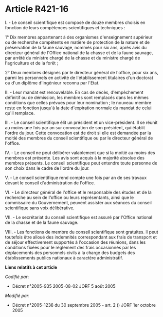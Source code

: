 # Article R421-16

I. - Le conseil scientifique est composé de douze membres choisis en fonction de leurs compétences scientifiques et
techniques :

1° Dix membres appartenant à des organismes d'enseignement supérieur ou de recherche compétents en matière de protection de
la nature et de préservation de la faune sauvage, nommés pour six ans, après avis du directeur général de l'Office national
de la chasse et de la faune sauvage, par arrêté du ministre chargé de la chasse et du ministre chargé de l'agriculture et de
la forêt ;

2° Deux membres désignés par le directeur général de l'office, pour six ans, parmi les personnels en activité de
l'établissement titulaires d'un doctorat ou d'un diplôme d'ingénieur reconnu par l'Etat.

II. - Leur mandat est renouvelable. En cas de décès, d'empêchement définitif ou de démission, les membres sont remplacés dans
les mêmes conditions que celles prévues pour leur nomination ; le nouveau membre reste en fonction jusqu'à la date
d'expiration normale du mandat de celui qu'il remplace.

III. - Le conseil scientifique élit un président et un vice-président. Il se réunit au moins une fois par an sur convocation
de son président, qui établit l'ordre du jour. Cette convocation est de droit si elle est demandée par la moitié des membres
du conseil scientifique ou par le directeur général de l'office.

IV. - Le conseil ne peut délibérer valablement que si la moitié au moins des membres est présente. Les avis sont acquis à la
majorité absolue des membres présents. Le conseil scientifique peut entendre toute personne de son choix dans le cadre de
l'ordre du jour.

V. - Le conseil scientifique rend compte une fois par an de ses travaux devant le conseil d'administration de l'office.

VI. - Le directeur général de l'office et le responsable des études et de la recherche au sein de l'office ou leurs
représentants, ainsi que le commissaire du Gouvernement, peuvent assister aux séances du conseil scientifique sans voix
délibérative.

VII. - Le secrétariat du conseil scientifique est assuré par l'Office national de la chasse et de la faune sauvage.

VIII. - Les fonctions de membre du conseil scientifique sont gratuites. Il peut toutefois être alloué des indemnités
correspondant aux frais de transport et de séjour effectivement supportés à l'occasion des réunions, dans les conditions
fixées pour le règlement des frais occasionnés par les déplacements des personnels civils à la charge des budgets des
établissements publics nationaux à caractère administratif.

**Liens relatifs à cet article**

_Codifié par_:

  - Décret n°2005-935 2005-08-02 JORF 5 août 2005

_Modifié par_:

  - Décret n°2005-1238 du 30 septembre 2005 - art. 2 () JORF 1er octobre 2005
